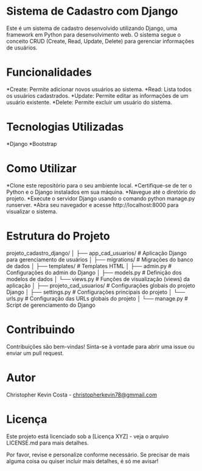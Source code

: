 # **Sistema de Cadastro com Django** 
Este é um sistema de cadastro desenvolvido utilizando Django, uma framework em Python para desenvolvimento web. O sistema segue o conceito CRUD (Create, Read, Update, Delete) para gerenciar informações de usuários.

# **Funcionalidades**
*Create: Permite adicionar novos usuários ao sistema.
*Read: Lista todos os usuários cadastrados.
*Update: Permite editar as informações de um usuário existente.
*Delete: Permite excluir um usuário do sistema.

# **Tecnologias Utilizadas**
*Django
*Bootstrap

# **Como Utilizar**
*Clone este repositório para o seu ambiente local.
*Certifique-se de ter o Python e o Django instalados em sua máquina.
*Navegue até o diretório do projeto.
*Execute o servidor Django usando o comando python manage.py runserver.
*Abra seu navegador e acesse http://localhost:8000 para visualizar o sistema.

# **Estrutura do Projeto**

projeto_cadastro_django/
│
├── app_cad_usuarios/       # Aplicação Django para gerenciamento de usuários
│   ├── migrations/         # Migrações do banco de dados
│   ├── templates/          # Templates HTML
│   ├── admin.py            # Configurações do admin do Django
│   ├── models.py           # Definição dos modelos de dados
│   └── views.py            # Funções de visualização (views) da aplicação
│
├── projeto_cad_usuarios/   # Configurações globais do projeto Django
│   ├── settings.py         # Configurações principais do projeto
│   └── urls.py             # Configuração das URLs globais do projeto
│
└── manage.py                # Script de gerenciamento do Django

# **Contribuindo**
Contribuições são bem-vindas! Sinta-se à vontade para abrir uma issue ou enviar um pull request.

# **Autor**
Christopher Kevin Costa - christopherkevin78@gmmail.com

# **Licença**
Este projeto está licenciado sob a [Licença XYZ] - veja o arquivo LICENSE.md para mais detalhes.

Por favor, revise e personalize conforme necessário. Se precisar de mais alguma coisa ou quiser incluir mais detalhes, é só me avisar!
